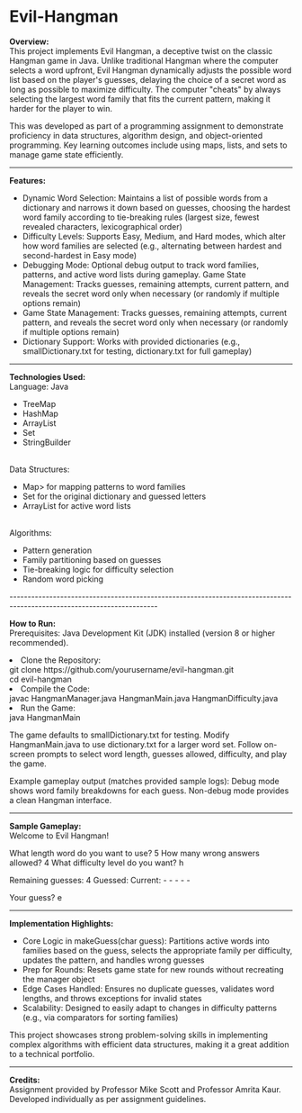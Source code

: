 # Evil-Hangman

<b>Overview:</b>
<br/>
This project implements Evil Hangman, a deceptive twist on the classic Hangman game in Java. Unlike traditional Hangman where the computer selects a word upfront, Evil Hangman dynamically adjusts the possible word list based on the player's guesses, delaying the choice of a secret word as long as possible to maximize difficulty. The computer "cheats" by always selecting the largest word family that fits the current pattern, making it harder for the player to win.

This was developed as part of a programming assignment to demonstrate proficiency in data structures, algorithm design, and object-oriented programming. Key learning outcomes include using maps, lists, and sets to manage game state efficiently.

-----------------------------------------------------------------------------------------------------------------------

<b>Features:</b>
<br/>
<ul>
  <li>Dynamic Word Selection: Maintains a list of possible words from a dictionary and narrows it down based on guesses, choosing the hardest word family according to tie-breaking rules (largest size, fewest revealed characters, lexicographical order)</li>
  <li>Difficulty Levels: Supports Easy, Medium, and Hard modes, which alter how word families are selected (e.g., alternating between hardest and second-hardest in Easy mode)</li>
  <li>Debugging Mode: Optional debug output to track word families, patterns, and active word lists during gameplay.
Game State Management: Tracks guesses, remaining attempts, current pattern, and reveals the secret word only when necessary (or randomly if multiple options remain)</li>
  <li>Game State Management: Tracks guesses, remaining attempts, current pattern, and reveals the secret word only when necessary (or randomly if multiple options remain)</li>
  <li>Dictionary Support: Works with provided dictionaries (e.g., smallDictionary.txt for testing, dictionary.txt for full gameplay)</li>
</ul>

-----------------------------------------------------------------------------------------------------------------------

<b>Technologies Used:</b>
<br/>
Language: Java
<ul>
  <li>TreeMap</li>
  <li>HashMap</li>
  <li>ArrayList</li>
  <li>Set</li>
  <li>StringBuilder</li>
</ul>
<br/>
Data Structures:
<ul>
  <li>Map<String, "ArrayList<String>> for mapping patterns to word families</li>
  <li>Set<String> for the original dictionary and guessed letters</li>
  <li>ArrayList<String> for active word lists</li>
</ul>
<br/>
Algorithms: 
<ul>
  <li>Pattern generation</li>
  <li>Family partitioning based on guesses</li>
  <li>Tie-breaking logic for difficulty selection</li>
  <li>Random word picking</li>
</ul>
-----------------------------------------------------------------------------------------------------------------------

<b>How to Run:</b>
<br/>
Prerequisites: Java Development Kit (JDK) installed (version 8 or higher recommended).

<li>
  Clone the Repository:
  <br/>
  git clone https://github.com/yourusername/evil-hangman.git
  <br/>
  cd evil-hangman
</li>

<li>
  Compile the Code:
  <br/>
  javac HangmanManager.java HangmanMain.java HangmanDifficulty.java
</li>

<li>
  Run the Game:
  <br/>
  java HangmanMain
</li>

The game defaults to smallDictionary.txt for testing. Modify HangmanMain.java to use dictionary.txt for a larger word set. Follow on-screen prompts to select word length, guesses allowed, difficulty, and play the game.

Example gameplay output (matches provided sample logs):
Debug mode shows word family breakdowns for each guess. Non-debug mode provides a clean Hangman interface.

-----------------------------------------------------------------------------------------------------------------------

<b>Sample Gameplay:</b>
<br/>
Welcome to Evil Hangman!

What length word do you want to use? 5
How many wrong answers allowed? 4
What difficulty level do you want? h

Remaining guesses: 4
Guessed: 
Current: - - - - -

Your guess? e

-----------------------------------------------------------------------------------------------------------------------

<b>Implementation Highlights:</b>
<br/>

<ul>
  <li>Core Logic in makeGuess(char guess): Partitions active words into families based on the guess, selects the appropriate family per difficulty, updates the pattern, and handles wrong guesses</li>
  <li>Prep for Rounds: Resets game state for new rounds without recreating the manager object</li>
  <li>Edge Cases Handled: Ensures no duplicate guesses, validates word lengths, and throws exceptions for invalid states</li>
  <li>Scalability: Designed to easily adapt to changes in difficulty patterns (e.g., via comparators for sorting families)</li>
</ul>

This project showcases strong problem-solving skills in implementing complex algorithms with efficient data structures, making it a great addition to a technical portfolio.

-----------------------------------------------------------------------------------------------------------------------

<b>Credits:</b>
<br/>
Assignment provided by Professor Mike Scott and Professor Amrita Kaur. Developed individually as per assignment guidelines.

